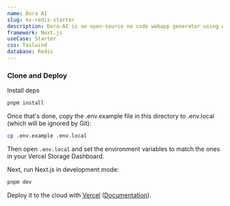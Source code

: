 ```yaml
---
name: Dora AI
slug: kv-redis-starter
description: Dora-AI is an open-source no code webapp generator using AI.
framework: Next.js
useCase: Starter
css: Tailwind
database: Redis
---
```

### Clone and Deploy

Install deps

```bash
pnpm install
```

Once that's done, copy the .env.example file in this directory to .env.local (which will be ignored by Git):

```bash
cp .env.example .env.local
```

Then open `.env.local` and set the environment variables to match the ones in your Vercel Storage Dashboard.

Next, run Next.js in development mode:

```bash
pnpm dev
```

Deploy it to the cloud with [Vercel](https://vercel.com/new?utm_source=github&utm_medium=readme&utm_campaign=vercel-examples) ([Documentation](https://nextjs.org/docs/deployment)).
